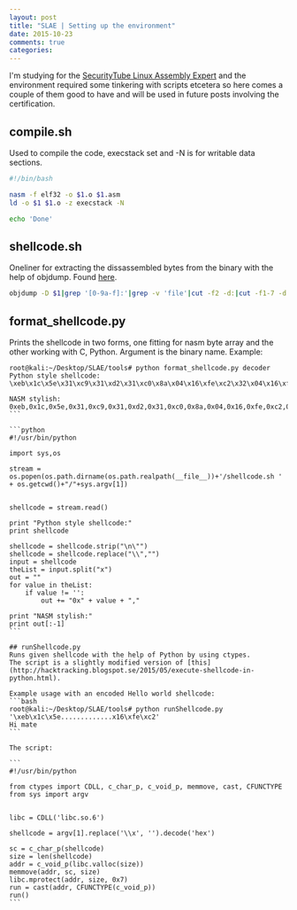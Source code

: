 ```yaml
---
layout: post
title: "SLAE | Setting up the environment"
date: 2015-10-23
comments: true
categories:
---
```


I'm studying for the [SecurityTube Linux Assembly Expert](http://www.securitytube-training.com/online-courses/securitytube-linux-assembly-expert/) 
and the environment required some tinkering with scripts etcetera so 
here comes a couple of them good to have and will be used in future posts 
involving the certification.

## compile.sh

Used to compile the code, execstack set and -N is for writable data sections.

```bash
#!/bin/bash

nasm -f elf32 -o $1.o $1.asm
ld -o $1 $1.o -z execstack -N

echo 'Done'
```

## shellcode.sh

Oneliner for extracting the dissassembled bytes from the binary with the help of objdump.
Found [here](http://www.commandlinefu.com/commands/view/12151/get-shellcode-of-the-binary-using-objdump).

```bash
objdump -D $1|grep '[0-9a-f]:'|grep -v 'file'|cut -f2 -d:|cut -f1-7 -d' '|tr -s ' '|tr '\t' ' '|sed 's/ $//g'|sed 's/ /\\x/g'|paste -d '' -s |sed 's/^/"/'|sed 's/$/"/g'

```

## format_shellcode.py

Prints the shellcode in two forms, one fitting for nasm byte array and the other working with C, Python.
Argument is the binary name.
Example:

````
root@kali:~/Desktop/SLAE/tools# python format_shellcode.py decoder
Python style shellcode:
\xeb\x1c\x5e\x31\xc9\x31\xd2\x31\xc0\x8a\x04\x16\xfe\xc2\x32\x04\x16\xfe\xc2\x88\x04\x0e\x41\x83\xfa\x48\x72\xed\xeb\x05\xe8\xdf\xff\xff\xff\xa3\x92\x1b\xdb\x0e\xbe\x6f\x6b\x81\xb0\x6b\xb0\x1b\x58\x5a\xb1\x72\x7d\xb5\xec\x87\xb6\xa5\x77\xd4\x66\x21\x26\x35\xf8\x66\xe6\x3b\x0a\x07\xc7\xc7\x77\xa1\xa0\x99\xa8\x1a\xc1\xb6\x7b\xfe\x7e\x0f\xe7\x8a\x66\xdd\x22\x13\xec\xb1\x4e\xbf\xf7\x26\x4f\xac\x8c\x60\x0d\xa2\xc3\x4c\x38\xff\x9a

NASM stylish:
0xeb,0x1c,0x5e,0x31,0xc9,0x31,0xd2,0x31,0xc0,0x8a,0x04,0x16,0xfe,0xc2,0x32,0x04,0x16,0xfe,0xc2,0x88,0x04,0x0e,0x41,0x83,0xfa,0x48,0x72,0xed,0xeb,0x05,0xe8,0xdf,0xff,0xff,0xff,0xa3,0x92,0x1b,0xdb,0x0e,0xbe,0x6f,0x6b,0x81,0xb0,0x6b,0xb0,0x1b,0x58,0x5a,0xb1,0x72,0x7d,0xb5,0xec,0x87,0xb6,0xa5,0x77,0xd4,0x66,0x21,0x26,0x35,0xf8,0x66,0xe6,0x3b,0x0a,0x07,0xc7,0xc7,0x77,0xa1,0xa0,0x99,0xa8,0x1a,0xc1,0xb6,0x7b,0xfe,0x7e,0x0f,0xe7,0x8a,0x66,0xdd,0x22,0x13,0xec,0xb1,0x4e,0xbf,0xf7,0x26,0x4f,0xac,0x8c,0x60,0x0d,0xa2,0xc3,0x4c,0x38,0xff,0x9a
```

```python
#!/usr/bin/python

import sys,os

stream = os.popen(os.path.dirname(os.path.realpath(__file__))+'/shellcode.sh ' + os.getcwd()+"/"+sys.argv[1])


shellcode = stream.read()

print "Python style shellcode:"
print shellcode

shellcode = shellcode.strip("\n\"")
shellcode = shellcode.replace("\\","")
input = shellcode
theList = input.split("x")
out = ""
for value in theList:
	if value != '':
		out += "0x" + value + ","

print "NASM stylish:"
print out[:-1]
```

## runShellcode.py
Runs given shellcode with the help of Python by using ctypes.
The script is a slightly modified version of [this](http://hacktracking.blogspot.se/2015/05/execute-shellcode-in-python.html).

Example usage with an encoded Hello world shellcode:
```bash
root@kali:~/Desktop/SLAE/tools# python runShellcode.py '\xeb\x1c\x5e.............x16\xfe\xc2'
Hi mate
```

The script:

```
#!/usr/bin/python

from ctypes import CDLL, c_char_p, c_void_p, memmove, cast, CFUNCTYPE
from sys import argv


libc = CDLL('libc.so.6')

shellcode = argv[1].replace('\\x', '').decode('hex')

sc = c_char_p(shellcode)
size = len(shellcode)
addr = c_void_p(libc.valloc(size))
memmove(addr, sc, size)
libc.mprotect(addr, size, 0x7)
run = cast(addr, CFUNCTYPE(c_void_p))
run()
```